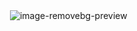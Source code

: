   　　　　　　　　 ![image-removebg-preview](https://github.com/user-attachments/assets/77416c3d-65fb-48b1-bce3-a0bde74d5665)

